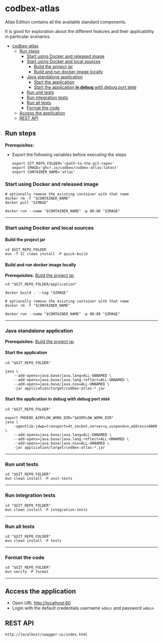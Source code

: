 # codbex-atlas

Atlas Edition contains all the available standard components.

It is good for exploration about the different features and their applicability in particular scenarios.

<!-- TOC -->
* [codbex-atlas](#codbex-atlas)
    * [Run steps](#run-steps)
        * [Start using Docker and released image](#start-using-docker-and-released-image)
        * [Start using Docker and local sources](#start-using-docker-and-local-sources)
            * [Build the project jar](#build-the-project-jar)
            * [Build and run docker image locally](#build-and-run-docker-image-locally)
        * [Java standalone application](#java-standalone-application)
            * [Start the application](#start-the-application)
            * [Start the application **in debug** with debug port `8000`](#start-the-application-in-debug-with-debug-port-8000)
        * [Run unit tests](#run-unit-tests)
        * [Run integration tests](#run-integration-tests)
        * [Run all tests](#run-all-tests)
        * [Format the code](#format-the-code)
    * [Access the application](#access-the-application)
    * [REST API](#rest-api)
<!-- TOC -->

## Run steps

__Prerequisites:__
- Export the following variables before executing the steps
  ```shell
  export GIT_REPO_FOLDER='<path-to-the-git-repo>'
  export IMAGE='ghcr.io/codbex/codbex-atlas:latest'
  export CONTAINER_NAME='atlas'
  ```

### Start using Docker and released image

```shell
# optionally remove the existing container with that name
docker rm -f "$CONTAINER_NAME"
docker pull "$IMAGE"

docker run --name "$CONTAINER_NAME" -p 80:80 "$IMAGE"
```

---

### Start using Docker and local sources
#### Build the project jar
```shell
cd $GIT_REPO_FOLDER
mvn -T 1C clean install -P quick-build
```

#### Build and run docker image locally

__Prerequisites:__ [Build the project jar](#build-the-project-jar)

  ```shell
  cd "$GIT_REPO_FOLDER/application"
  
  docker build . --tag "$IMAGE"
  
  # optionally remove the existing container with that name
  docker rm -f "$CONTAINER_NAME"

  docker run --name "$CONTAINER_NAME" -p 80:80 "$IMAGE"
  ```

--- 

### Java standalone application
__Prerequisites:__ [Build the project jar](#build-the-project-jar)

#### Start the application
```shell
cd "$GIT_REPO_FOLDER"

java \
    --add-opens=java.base/java.lang=ALL-UNNAMED \
    --add-opens=java.base/java.lang.reflect=ALL-UNNAMED \
    --add-opens=java.base/java.nio=ALL-UNNAMED \
    -jar application/target/codbex-atlas-*.jar
```

#### Start the application **in debug** with debug port `8000`
```shell
cd "$GIT_REPO_FOLDER"

export PHOEBE_AIRFLOW_WORK_DIR="$AIRFLOW_WORK_DIR"
java \
    -agentlib:jdwp=transport=dt_socket,server=y,suspend=n,address=8000 \
    --add-opens=java.base/java.lang=ALL-UNNAMED \
    --add-opens=java.base/java.lang.reflect=ALL-UNNAMED \
    --add-opens=java.base/java.nio=ALL-UNNAMED \
    -jar application/target/codbex-atlas-*.jar
```

---

### Run unit tests

```shell
cd "$GIT_REPO_FOLDER"
mvn clean install -P unit-tests
```

---

### Run integration tests

```shell
cd "$GIT_REPO_FOLDER"
mvn clean install -P integration-tests
```

---

### Run all tests

```shell
cd "$GIT_REPO_FOLDER"
mvn clean install -P tests
```

---

### Format the code

```shell
cd "$GIT_REPO_FOLDER"
mvn verify -P format
```

---

## Access the application
- Open URL [http://localhost:80](http://localhost:80)
- Login with the default credentials username `admin` and password `admin`

## REST API

```
http://localhost/swagger-ui/index.html
```
